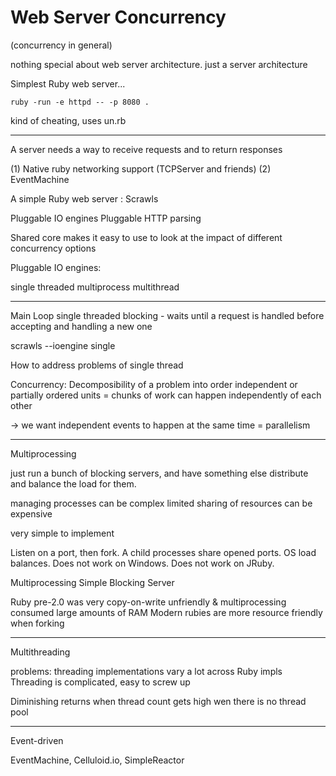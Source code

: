 # Web Server Concurrency

(concurrency in general)

nothing special about web server architecture. just a server architecture

Simplest Ruby web server...

`ruby -run -e httpd -- -p 8080 .`

kind of cheating, uses un.rb

---

A server needs a way to receive requests and to return responses

(1) Native ruby networking support (TCPServer and friends)
(2) EventMachine

A simple Ruby web server : Scrawls

Pluggable IO engines
Pluggable HTTP parsing

Shared core makes it easy to use to look at the impact of different concurrency options

Pluggable IO engines:

single threaded
multiprocess
multithread

---

Main Loop
single threaded
blocking - waits until a request is handled before accepting and handling a new one

scrawls --ioengine single

How to address problems of single thread

Concurrency: Decomposibility of a problem into order independent or partially ordered units
= chunks of work can happen independently of each other

-> we want independent events to happen at the same time = parallelism

---

Multiprocessing

just run a bunch of blocking servers, and have something else distribute and balance the load for them.

managing processes can be complex
limited sharing of resources can be expensive

very simple to implement

Listen on a port, then fork. A child processes share opened ports. OS load balances.
Does not work on Windows. Does not work on JRuby.

Multiprocessing Simple Blocking Server

Ruby pre-2.0 was very copy-on-write unfriendly & multiprocessing consumed large amounts of RAM
Modern rubies are more resource friendly when forking

----

Multithreading

problems:
threading implementations vary a lot across Ruby impls
Threading is complicated, easy to screw up

Diminishing returns when thread count gets high wen there is no thread pool

----

Event-driven

EventMachine, Celluloid.io, SimpleReactor

